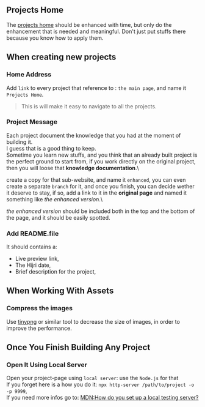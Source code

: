 ## Projects Home

The [projects home](/about.html) should be enhanced with time, but only do the enhancement that is needed and meaningful. Don't just put stuffs there because you know how to apply them.

## When creating new projects

### Home Address

Add `link` to every project that reference to : `the main page`, and name it `Projects Home`.

> This is will make it easy to navigate to all the projects.

### Project Message

Each project document the knowledge that you had at the moment of building it.\
I guess that is a good thing to keep.\
Sometime you learn new stuffs, and you think that an already built project is the perfect ground to start from, if you work directly on the original project, then you will loose that **knowledge documentation**.\

create a copy for that sub-website, and name it `enhanced`, you can even create a separate `branch` for it, and once you finish, you can decide wether it deserve to stay, if so, add a link to it in the **original page** and named it something like _the enhanced version_.\

_the enhanced version_ should be included both in the top and the bottom of the page, and it should be easily spotted.

### Add README.file

It should contains a:

- Live preview link,
- The Hijri date,
- Brief description for the project,

## When Working With Assets

### Compress the images

Use [tinypng](https://tinypng.com/) or similar tool to decrease the size of images, in order to improve the performance.

## Once You Finish Building Any Project

### Open It Using Local Server

Open your project-page using `local server`: use the `Node.js` for that\
If you forget here is a how you do it: `npx http-server /path/to/project -o -p 9999`,\
If you need more infos go to: [MDN:How do you set up a local testing server?](https://developer.mozilla.org/en-US/docs/Learn_web_development/Howto/Tools_and_setup/set_up_a_local_testing_server#using_node.js)
